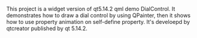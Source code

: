 This project is a widget version of qt5.14.2 qml demo DialControl. It demonstrates how to draw a dial control by using QPainter, then it shows how to use property animation on self-define property. It's develoepd by qtcreator published by qt 5.14.2.
